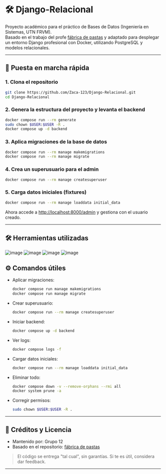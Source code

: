 # 🛠️ Django-Relacional

Proyecto académico para el práctico de Bases de Datos (Ingeniería en Sistemas, UTN FRVM).  
Basado en el trabajo del profe [fábrica de pastas](https://github.com/pindutn/fabrica_pastas/tree/main)
 y adaptado para desplegar un entorno Django profesional con Docker, utilizando PostgreSQL y modelos relacionales.

---

## 🚀 Puesta en marcha rápida

### 1. Clona el repositorio
```bash
git clone https://github.com/Zaca-123/Django-Relacional.git
cd Django-Relacional
```

### 2. Genera la estructura del proyecto y levanta el backend
```bash
docker compose run --rm generate
sudo chown $USER:$USER -R .
docker compose up -d backend
```

### 3. Aplica migraciones de la base de datos
```bash
docker compose run --rm manage makemigrations
docker compose run --rm manage migrate
```

### 4. Crea un superusuario para el admin
```bash
docker compose run --rm manage createsuperuser
```

### 5. Carga datos iniciales (fixtures)
```bash
docker compose run --rm manage loaddata initial_data
```
 Ahora accede a [http://localhost:8000/admin](http://localhost:8000/admin) y gestiona con el usuario creado.

---

## 🛠️ Herramientas utilizadas 
![image](https://github.com/user-attachments/assets/659d4cc4-71c6-44b4-8f4c-a18d4a81f09e) ![image](https://github.com/user-attachments/assets/6bf796e5-6c64-492f-b3ca-8bc69fa3a507) ![image](https://github.com/user-attachments/assets/6f4baccf-f706-4c5e-b996-f79794b1be2d) ![image](https://github.com/user-attachments/assets/f8ff59ed-8bba-4c93-af34-d5379c79fc0c)


## ⚙️ Comandos útiles

- Aplicar migraciones:
  ```bash
  docker compose run manage makemigrations
  docker compose run manage migrate
  ```
- Crear superusuario:
  ```bash
  docker compose run --rm manage createsuperuser
  ```
- Iniciar backend:
  ```bash
  docker compose up -d backend
  ```
- Ver logs:
  ```bash
  docker compose logs -f
  ```
- Cargar datos iniciales:
  ```bash
  docker compose run --rm manage loaddata initial_data
  ```
- Eliminar todo:
  ```bash
  docker compose down -v --remove-orphans --rmi all
  docker system prune -a
  ```
- Corregir permisos:
  ```bash
  sudo chown $USER:$USER -R .
  ```

---

## 🤝 Créditos y Licencia

- Mantenido por: Grupo 12
- Basado en el repositorio: [fábrica de pastas](https://github.com/pindutn/fabrica_pastas/tree/main)

> El código se entrega "tal cual", sin garantías. Si te es útil, considera dar feedback.

---
